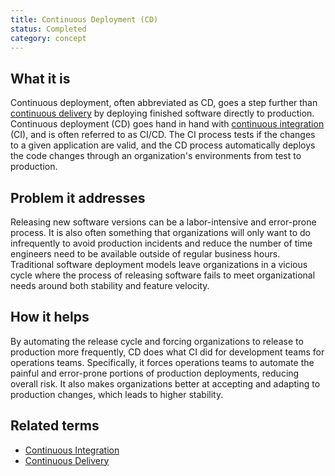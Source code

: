 ```yaml
---
title: Continuous Deployment (CD)
status: Completed
category: concept
---
```


## What it is

Continuous deployment, often abbreviated as CD, goes a step further than [continuous delivery](/continuous-delivery/) 
by deploying finished software directly to production. 
Continuous deployment (CD) goes hand in hand with [continuous integration](/continuous-integration/) (CI), 
and is often referred to as CI/CD. 
The CI process tests if the changes to a given application are valid, 
and the CD process automatically deploys the code changes through an organization's environments from test to production.

## Problem it addresses

Releasing new software versions can be a labor-intensive and error-prone process. 
It is also often something that organizations will only want to do infrequently to avoid production incidents 
and reduce the number of time engineers need to be available outside of regular business hours. 
Traditional software deployment models leave organizations in a vicious cycle 
where the process of releasing software fails to meet organizational needs around both stability and feature velocity.

## How it helps

By automating the release cycle and forcing organizations to release to production more frequently, 
CD does what CI did for development teams for operations teams. 
Specifically, it forces operations teams to automate the painful and error-prone portions of production deployments, reducing overall risk. 
It also makes organizations better at accepting and adapting to production changes, which leads to higher stability.

## Related terms

* [Continuous Integration](/continuous-integration/)
* [Continuous Delivery](/continuous-delivery/)
